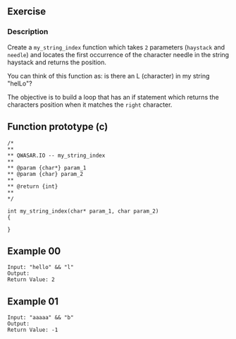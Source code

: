 ## Exercise

### Description
Create a `my_string_index` function which takes `2` parameters (`haystack` and `needle`) and locates the first occurrence of the character needle in the string haystack and returns the position.

You can think of this function as: is there an L (character) in my string "helLo"?

The objective is to build a loop that has an if statement which returns the characters position when it matches the `right` character.

## Function prototype (c)
```
/*
**
** QWASAR.IO -- my_string_index
**
** @param {char*} param_1
** @param {char} param_2
**
** @return {int}
**
*/

int my_string_index(char* param_1, char param_2)
{

}
```
## Example 00
```
Input: "hello" && "l"
Output: 
Return Value: 2
```
## Example 01
```
Input: "aaaaa" && "b"
Output: 
Return Value: -1
```
